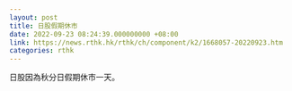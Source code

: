 ```yaml
---
layout: post
title: 日股假期休市
date: 2022-09-23 08:24:39.000000000 +08:00
link: https://news.rthk.hk/rthk/ch/component/k2/1668057-20220923.htm
categories: rthk
---
```


日股因為秋分日假期休市一天。
